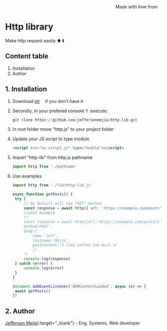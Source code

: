 <div align="right">
Made with love from <img src='https://i.postimg.cc/Mc25FLHJ/Flag-of-Ecuador.png' width='10'/> 
</div>

# **Http library**

Make http request easily ⬆⬇

## Content table

1. Installation
2. Author

## 1. Installation

1. Download [git](https://git-scm.com/downloads) <img src='https://i.postimg.cc/4nGTxK8y/Git-Icon-1788-C.png' width="10"/> if you don't have it
2. Secondly, in your prefered console <img src='https://i.postimg.cc/GmBZnx3K/7560719.png' width="12" alt="Terminal freepik by Royyan Wijaya"/> execute:

   ```powershell
   git clone https://github.com/jeffersonmejia/http-lib.git
   ```

3. In root folder move "http.js" to your project folder

4. Update your JS script to type module

   ```html
   <script src="my-script.js" type="module"></script>
   ```

5. Import "http-lib" from http.js pathname

   ```javascript
   import http from './pathname'
   ```

6. Use examples

   ```javascript
   import http from './lib/http-lib.js'

   async function getPosts() {
   	try {
   		// By default will use "GET" method
   		const response = await http({ url: 'https://example.com/posts' })
   		//post example
   		/*
   		const response = await http({url:'https://example.com/posts/1'},
   		method'POST',
   		body:{
   			name:'Jeff',
   			lastname:'Mejía',
   			postContent:'I like coffee too much ☕'
   			})
   		*/
   		console.log(response)
   	} catch (error) {
   		console.log(error)
   	}
   }

   document.addEventListener('DOMContentLoaded', async (e) => {
   	await getPosts()
   })
   ```

## 2. Author

[Jefferson Mejía](https://jeffersonmejia.github.io/blog/){:target="\_blank"} - Eng. Systems, Web developer
